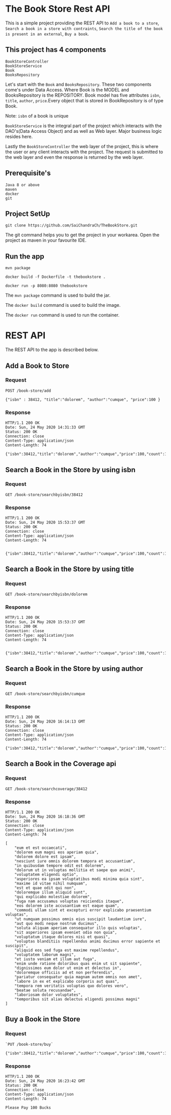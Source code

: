 # The Book Store Rest API

This is a simple project providing the REST API to `Add a book to a store`, `Search a book in a store with contraints`, `Search the title of the book is present in an external`, `Buy a book`.

## This project has 4 components 
    BookStoreController
    BookStoreService
    Book 
    BooksRepository

Let's start with the `Book` and `BooksRepository`. These two components come's under Data Access. Where Book is the MODEL and BooksRepository is the REPOSITORY. Book model has five attributes `isbn`, `title`, `author`, `price`.Every object that is stored in BookRepository is of type Book.

Note:
    `isbn` of a book is unique
    
`BookStoreService` is the integral part of the project which interacts with the DAO's(Data Access Object) and as well as Web layer. Major business logic resides here.

Lastly the `BookStoreController` the web layer of the project, this is where the user or any client interacts with the project.
The request is submitted to the web layer and even the response is returned by the web layer.

## Prerequisite's

    Java 8 or above
    maven
    docker
    git
    
## Project SetUp

    git clone https://github.com/SaiChandraCh/TheBookStore.git

The git command helps you to get the project in your workarea. Open the project as maven in your favourite IDE.

## Run the app
    
    mvn package
    
    docker build -f Dockerfile -t thebookstore .
    
    docker run -p 8080:8080 thebookstore
    
The `mvn package` command is used to build the jar.

The `docker build` command is used to build the image.

The `docker run` command is used to run the container.

# REST API

The REST API to the app is described below.

## Add a Book to Store

### Request

`POST /book-store/add`

    {"isbn" : 38412, "title":"dolorem", "author":"cumque", "price":100 }

### Response
    HTTP/1.1 200 OK
    Date: Sun, 24 May 2020 14:31:33 GMT
    Status: 200 OK
    Connection: close
    Content-Type: application/json
    Content-Length: 74

    {"isbn":38412,"title":"dolorem","author":"cumque","price":100,"count":1}
  

## Search a Book in the Store by using isbn

### Request

`GET /book-store/searchbyisbn/38412`

### Response
    HTTP/1.1 200 OK
    Date: Sun, 24 May 2020 15:53:37 GMT
    Status: 200 OK
    Connection: close
    Content-Type: application/json
    Content-Length: 74
    

    {"isbn":38412,"title":"dolorem","author":"cumque","price":100,"count":1}

## Search a Book in the Store by using title

### Request

`GET /book-store/searchbyisbn/dolorem`

### Response
    HTTP/1.1 200 OK
    Date: Sun, 24 May 2020 15:53:37 GMT
    Status: 200 OK
    Connection: close
    Content-Type: application/json
    Content-Length: 74
    

    {"isbn":38412,"title":"dolorem","author":"cumque","price":100,"count":1}

## Search a Book in the Store by using author

### Request

`GET /book-store/searchbyisbn/cumque`

### Response
    HTTP/1.1 200 OK
    Date: Sun, 24 May 2020 16:14:13 GMT
    Status: 200 OK
    Connection: close
    Content-Type: application/json
    Content-Length: 74
    
    {"isbn":38412,"title":"dolorem","author":"cumque","price":100,"count":1}

## Search a Book in the Coverage api

### Request

`GET /book-store/searchcoverage/38412`

### Response
    HTTP/1.1 200 OK
    Date: Sun, 24 May 2020 16:18:36 GMT
    Status: 200 OK
    Connection: close
    Content-Type: application/json
    Content-Length: 74

    [
        "eum et est occaecati", 
        "dolorem eum magni eos aperiam quia",
        "dolorem dolore est ipsam",
        "nesciunt iure omnis dolorem tempora et accusantium",
        "in quibusdam tempore odit est dolorem",
        "dolorum ut in voluptas mollitia et saepe quo animi",
        "voluptatem eligendi optio",
        "asperiores ea ipsam voluptatibus modi minima quia sint",
        "maxime id vitae nihil numquam",
        "est et quae odit qui non",
        "doloremque illum aliquid sunt",
        "qui explicabo molestiae dolorem",
        "fuga nam accusamus voluptas reiciendis itaque",
        "eos dolorem iste accusantium est eaque quam",
        "commodi ullam sint et excepturi error explicabo praesentium voluptas",
        "ut numquam possimus omnis eius suscipit laudantium iure",
        "aut quo modi neque nostrum ducimus",
        "soluta aliquam aperiam consequatur illo quis voluptas",
        "sit asperiores ipsam eveniet odio non quia",
        "voluptatum itaque dolores nisi et quasi",
        "voluptas blanditiis repellendus animi ducimus error sapiente et suscipit",
        "aliquid eos sed fuga est maxime repellendus",
        "voluptatem laborum magni",
        "et iusto veniam et illum aut fuga",
        "enim unde ratione doloribus quas enim ut sit sapiente",
        "dignissimos eum dolor ut enim et delectus in",
        "doloremque officiis ad et non perferendis",
        "pariatur consequatur quia magnam autem omnis non amet",
        "labore in ex et explicabo corporis aut quas",
        "tempora rem veritatis voluptas quo dolores vero",
        "beatae soluta recusandae",
        "laboriosam dolor voluptates",
        "temporibus sit alias delectus eligendi possimus magni"
    ]

## Buy a Book in the Store

### Request

    `PUT /book-store/buy`
    
    {"isbn":38412,"title":"dolorem","author":"cumque","price":100,"count":1}
    
### Response
    HTTP/1.1 200 OK
    Date: Sun, 24 May 2020 16:23:42 GMT
    Status: 200 OK
    Connection: close
    Content-Type: application/json
    Content-Length: 74
    
    Please Pay 100 Bucks
